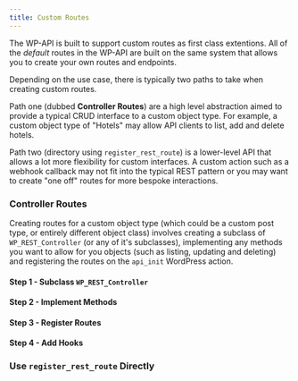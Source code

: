 ```yaml
---
title: Custom Routes
---
```


The WP-API is built to support custom routes as first class extentions. All of the _default_ routes in the WP-API are built on the same system that allows you to create your own routes and endpoints.

Depending on the use case, there is typically two paths to take when creating custom routes.

Path one (dubbed **Controller Routes**) are a high level abstraction aimed to provide a typical CRUD interface to a custom object type. For example, a custom object type of "Hotels" may allow API clients to list, add and delete hotels.

Path two (directory using `register_rest_route`) is a lower-level API that allows a lot more flexibility for custom interfaces. A custom action such as a webhook callback may not fit into the typical REST pattern or you may want to create "one off" routes for more bespoke interactions.


### Controller Routes

Creating routes for a custom object type (which could be a custom post type, or entirely different object class) involves creating a subclass of `WP_REST_Controller` (or any of it's subclasses), implementing any methods you want to allow for you objects (such as listing, updating and deleting) and registering the routes on the `api_init` WordPress action.

#### Step 1 - Subclass `WP_REST_Controller`

#### Step 2 - Implement Methods

#### Step 3 - Register Routes

#### Step 4 - Add Hooks


### Use `register_rest_route` Directly